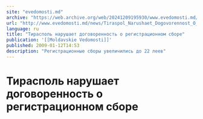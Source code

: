 ```yaml
---
site: "evedomosti.md"
archive: "https://web.archive.org/web/20241209195930/www.evedomosti.md/news/Tiraspol_Narushaet_Dogovorennost_O_Registratsionnom_Sbore"
url: "http://www.evedomosti.md/news/Tiraspol_Narushaet_Dogovorennost_O_Registratsionnom_Sbore"
language: ru
title: "Тирасполь нарушает договоренность о регистрационном сборе"
publication: '[[Moldavskie Vedomosti]]'
published: 2009-01-12T14:53
description: "Регистрационные сборы увеличились до 22 леев"
---
```


# Тирасполь нарушает договоренность о регистрационном сборе

